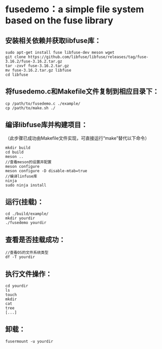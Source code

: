 # fusedemo：a simple file system based on the fuse library

## 安装相关依赖并获取libfuse库：

```
sudo apt-get install fuse libfuse-dev meson wget
git clone https://github.com/libfuse/libfuse/releases/tag/fuse-3.16.2/fuse-3.16.2.tar.gz
tar -zxvf fuse-3.16.2.tar.gz
mv fuse-3.16.2.tar.gz libfuse
cd libfuse
```

## 将fusedemo.c和Makefile文件复制到相应目录下：

```
cp /path/to/fusedemo.c ./example/
cp /path/to/make.sh ./
```

## 编译libfuse库并构建项目：

（此步骤已成功由Makefile文件实现，可直接运行“make”替代以下命令）

```
mkdir build
cd build
meson ..
//查看meson的设置并配置
meson configure
meson configure -D disable-mtab=true
//编译linfuse库
ninja
sudo ninja install
```

## 运行(挂载)：

```
cd ./build/example/
mkdir yourdir
./fusedemo yourdir
```

## 查看是否挂载成功：

```
//查看OS的文件系统类型
df -T yourdir
```

## 执行文件操作：

```
cd yourdir
ls
touch
mkdir
cat 
tree
[...]
```

## 卸载：

```
fusermount -u yourdir
```


